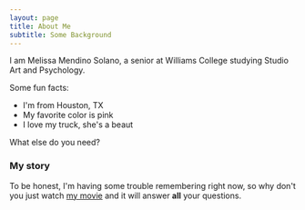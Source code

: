 ```yaml
---
layout: page
title: About Me
subtitle: Some Background
---
```


I am Melissa Mendino Solano, a senior at Williams College studying Studio Art and Psychology.

Some fun facts:

- I'm from Houston, TX
- My favorite color is pink
- I love my truck, she's a beaut

What else do you need?

### My story

To be honest, I'm having some trouble remembering right now, so why don't you just watch [my movie](https://en.wikipedia.org/wiki/The_Princess_Bride_%28film%29) and it will answer **all** your questions.
